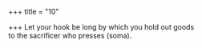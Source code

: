 +++
title = "10"

+++
Let your hook be long by which you hold out goods  
to the sacrificer who presses (soma).  